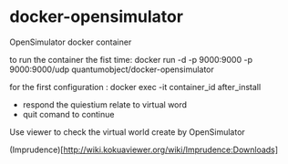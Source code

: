 docker-opensimulator
====================

OpenSimulator docker container 

to run the container the fist time:
 docker run -d -p 9000:9000 -p 9000:9000/udp quantumobject/docker-opensimulator
 
for the first configuration :
docker exec -it container_id after_install
- respond the quiestium relate to virtual word 
- quit comand to continue


Use viewer to check the virtual world create by OpenSimulator


(Imprudence)[http://wiki.kokuaviewer.org/wiki/Imprudence:Downloads]

